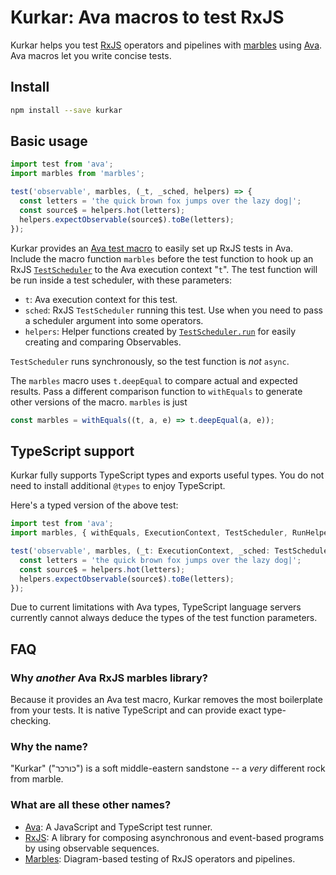 # Kurkar: Ava macros to test RxJS

Kurkar helps you test [RxJS][rxjs] operators and pipelines with
[marbles][marbles] using [Ava][ava].  Ava macros let you write concise
tests.

## Install

```bash
npm install --save kurkar
```

## Basic usage

```js
import test from 'ava';
import marbles from 'marbles';

test('observable', marbles, (_t, _sched, helpers) => {
  const letters = 'the quick brown fox jumps over the lazy dog|';
  const source$ = helpers.hot(letters);
  helpers.expectObservable(source$).toBe(letters);
});
```

Kurkar provides an [Ava test macro][macros] to easily set up RxJS
tests in Ava.  Include the macro function `marbles` before the test
function to hook up an RxJS [`TestScheduler`][TestScheduler] to the
Ava execution context "`t`".  The test function will be run inside a
test scheduler, with these parameters:
* `t`: Ava execution context for this test.
* `sched`: RxJS `TestScheduler` running this test.  Use when you need
  to pass a scheduler argument into some operators.
* `helpers`: Helper functions created by
  [`TestScheduler.run`][TestScheduler.run] for easily creating and
  comparing Observables.

`TestScheduler` runs synchronously, so the test function is _not_
`async`.

The `marbles` macro uses `t.deepEqual` to compare actual and expected
results.  Pass a different comparison function to `withEquals` to
generate other versions of the macro.  `marbles` is just
```js
const marbles = withEquals((t, a, e) => t.deepEqual(a, e));
```

## TypeScript support

Kurkar fully supports TypeScript types and exports useful types.  You
do not need to install additional `@types` to enjoy TypeScript.

Here's a typed version of the above test:
```ts
import test from 'ava';
import marbles, { withEquals, ExecutionContext, TestScheduler, RunHelpers } from '../marbles';

test('observable', marbles, (_t: ExecutionContext, _sched: TestScheduler, helpers: RunHelpers) => {
  const letters = 'the quick brown fox jumps over the lazy dog|';
  const source$ = helpers.hot(letters);
  helpers.expectObservable(source$).toBe(letters);
});
```

Due to current limitations with Ava types, TypeScript language servers
currently cannot always deduce the types of the test function parameters.

## FAQ

### Why _another_ Ava RxJS marbles library?

Because it provides an Ava test macro, Kurkar removes the most
boilerplate from your tests.  It is native TypeScript and can provide
exact type-checking.

### Why the name?

"Kurkar" ("כורכר") is a soft middle-eastern sandstone -- a _very_ different rock from marble.

### What are all these other names?

* [Ava][ava]: A JavaScript and TypeScript test runner.
* [RxJS][rxjs]: A library for composing asynchronous and event-based
  programs by using observable sequences.
* [Marbles][marbles]: Diagram-based testing of RxJS operators and pipelines.

[ava]: https://github.com/avajs/ava
[rxjs]: http://rxjs-dev.firebaseapp.com/
[marbles]: https://github.com/ReactiveX/rxjs/blob/master/doc/marble-testing.md
[macros]: https://github.com/avajs/ava/blob/master/docs/01-writing-tests.md#reusing-test-logic-through-macros
[testscheduler]: https://rxjs-dev.firebaseapp.com/api/testing/TestScheduler
[testscheduler.run]: https://rxjs-dev.firebaseapp.com/api/testing/TestScheduler#run-

